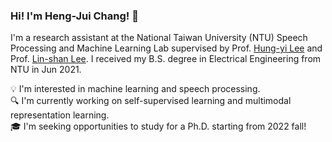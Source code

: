### Hi! I'm Heng-Jui Chang! 👋

I'm a research assistant at the National Taiwan University (NTU) Speech Processing and Machine Learning Lab supervised by Prof. <a href="https://speech.ee.ntu.edu.tw/~hylee/" target="_blank" rel="noopener">Hung-yi Lee</a> and Prof. <a href="https://speech.ee.ntu.edu.tw/previous_version/lslNew.htm" target="_blank" rel="noopener">Lin-shan Lee</a>.
I received my B.S. degree in Electrical Engineering from NTU in Jun 2021.

💡 I'm interested in machine learning and speech processing.  
🔍 I'm currently working on self-supervised learning and multimodal representation learning.  
🎓 I'm seeking opportunities to study for a Ph.D. starting from 2022 fall!

<!-- [![Harry's GitHub stats](https://github-readme-stats.vercel.app/api?username=vectominist&show_icons=true&theme=radical)](https://github.com/vectominist/github-readme-stats) -->

<!--
**vectominist/vectominist** is a ✨ _special_ ✨ repository because its `README.md` (this file) appears on your GitHub profile.

Here are some ideas to get you started:

- 🔭 I’m currently working on ...
- 🌱 I’m currently learning ...
- 👯 I’m looking to collaborate on ...
- 🤔 I’m looking for help with ...
- 💬 Ask me about ...
- 📫 How to reach me: ...
- 😄 Pronouns: ...
- ⚡ Fun fact: ...
-->
